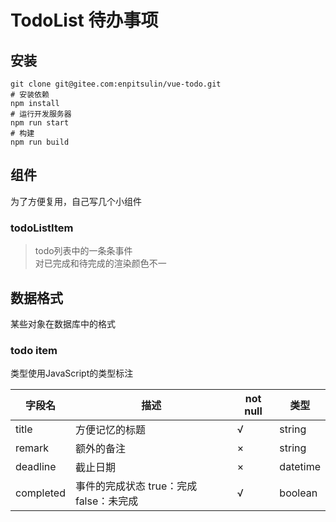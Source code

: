 # TodoList 待办事项

## 安装

```shell
git clone git@gitee.com:enpitsulin/vue-todo.git
# 安装依赖
npm install
# 运行开发服务器
npm run start
# 构建
npm run build
```

## 组件

为了方便复用，自己写几个小组件

### todoListItem

>todo列表中的一条条事件  
>对已完成和待完成的渲染颜色不一

## 数据格式

某些对象在数据库中的格式

### todo item

类型使用JavaScript的类型标注

|字段名|描述|not null|类型|
|--|--|--|--|
|title|方便记忆的标题|√|string|
|remark|额外的备注|×|string|
|deadline|截止日期|×|datetime|
|completed|事件的完成状态 true：完成 false：未完成|√|boolean|
